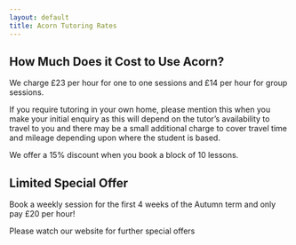 ```yaml
---
layout: default
title: Acorn Tutoring Rates
---
```


## How Much Does it Cost to Use Acorn?

We charge £23 per hour for one to one sessions and £14 per hour for group sessions.

If you require tutoring in your own home, please mention this when you make your
initial enquiry as this will depend on the tutor’s availability to travel to you and there
may be a small additional charge to cover travel time and mileage depending upon
where the student is based.

We offer a 15% discount when you book a block of 10 lessons.

<div class="box">
<h2>Limited Special Offer</h2>
<p>Book a weekly session for the first 4 weeks of the Autumn term and only pay £20 per hour! </p>
<p>Please watch our website for further special offers</p>
</div>